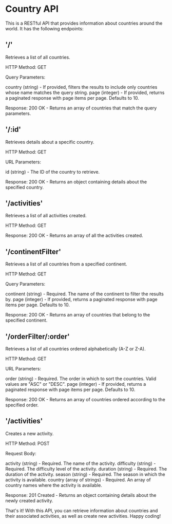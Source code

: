 # Country API
This is a RESTful API that provides information about countries around the world. It has the following endpoints:

## '/'
Retrieves a list of all countries.

HTTP Method: GET

Query Parameters:

country (string) - If provided, filters the results to include only countries whose name matches the query string.
page (integer) - If provided, returns a paginated response with page items per page. Defaults to 10.

Response:
200 OK - Returns an array of countries that match the query parameters.

## '/:id'
Retrieves details about a specific country.

HTTP Method: GET

URL Parameters:

id (string) - The ID of the country to retrieve.

Response:
200 OK - Returns an object containing details about the specified country.

## '/activities'
Retrieves a list of all activities created.

HTTP Method: GET

Response:
200 OK - Returns an array of all the activities created.

## '/continentFilter'
Retrieves a list of all countries from a specified continent.

HTTP Method: GET

Query Parameters:

continent (string) - Required. The name of the continent to filter the results by.
page (integer) - If provided, returns a paginated response with page items per page. Defaults to 10.

Response:
200 OK - Returns an array of countries that belong to the specified continent.

## '/orderFilter/:order'
Retrieves a list of all countries ordered alphabetically (A-Z or Z-A).

HTTP Method: GET

URL Parameters:

order (string) - Required. The order in which to sort the countries. Valid values are "ASC" or "DESC".
page (integer) - If provided, returns a paginated response with page items per page. Defaults to 10.

Response:
200 OK - Returns an array of countries ordered according to the specified order.

## '/activities'
Creates a new activity.

HTTP Method: POST

Request Body:

activity (string) - Required. The name of the activity.
difficulty (string) - Required. The difficulty level of the activity.
duration (string) - Required. The duration of the activity.
season (string) - Required. The season in which the activity is available.
country (array of strings) - Required. An array of country names where the activity is available.

Response:
201 Created - Returns an object containing details about the newly created activity.

That's it! With this API, you can retrieve information about countries and their associated activities, as well as create new activities. Happy coding!
